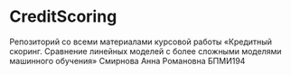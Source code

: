 # CreditScoring

Репозиторий со всеми материалами курсовой работы «Кредитный скоринг. Сравнение линейных моделей с более сложными моделями машинного обучения»
Смирнова Анна Романовна БПМИ194



